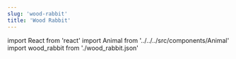 ```yaml
---
slug: 'wood-rabbit'
title: 'Wood Rabbit'
---
```


import React from 'react'
import Animal from '../../../src/components/Animal'
import wood_rabbit from './wood_rabbit.json'

<Animal data={wood_rabbit} />
